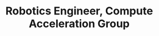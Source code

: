 ---
layout: project
title: Robotics Engineer, Compute Acceleration Group
poster: dexterity.png
order: 3
duration: 2024-Ongoing
description: Work on GPU-first Reinforcement Learning Algorithms and accelerated Machine Learning inference
---